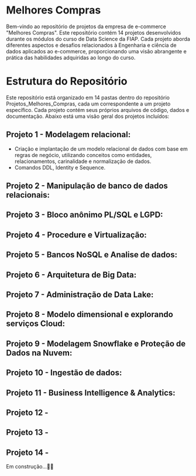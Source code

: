 # Melhores Compras


Bem-vindo ao repositório de projetos da empresa de e-commerce "Melhores Compras". Este repositório contém 14 projetos desenvolvidos durante os módulos do curso de Data Science da FIAP.
Cada projeto aborda diferentes aspectos e desafios relacionados à Engenharia e ciência de dados aplicados ao e-commerce, proporcionando uma visão abrangente e prática das habilidades adquiridas ao longo do curso.


# Estrutura do Repositório

Este repositório está organizado em 14 pastas dentro do repositório Projetos_Melhores_Compras, cada um correspondente a um projeto específico. Cada projeto contém seus próprios arquivos de código, dados e documentação.
Abaixo está uma visão geral dos projetos incluídos:

## Projeto 1 - Modelagem relacional:
- Criação e implantação de um modelo relacional de dados com base em regras de negócio, utilizando  conceitos como entidades, relacionamentos, carinalidade e normalização de dados.
- Comandos DDL, Identity e Sequence.


## Projeto 2 - Manipulação de banco de dados relacionais:

## Projeto 3 - Bloco anônimo PL/SQL e LGPD:

## Projeto 4 - Procedure e Virtualização:

## Projeto 5 - Bancos NoSQL e Analise de dados:

## Projeto 6 - Arquitetura de Big Data:

## Projeto 7 - Administração de Data Lake:

## Projeto 8 - Modelo dimensional e explorando serviços Cloud:

## Projeto 9 - Modelagem Snowflake e Proteção de Dados na Nuvem:

## Projeto 10 - Ingestão de dados:

## Projeto 11 - Business Intelligence & Analytics:

## Projeto 12 -

## Projeto 13 -

## Projeto 14 -

Em construção...🔧🔨
